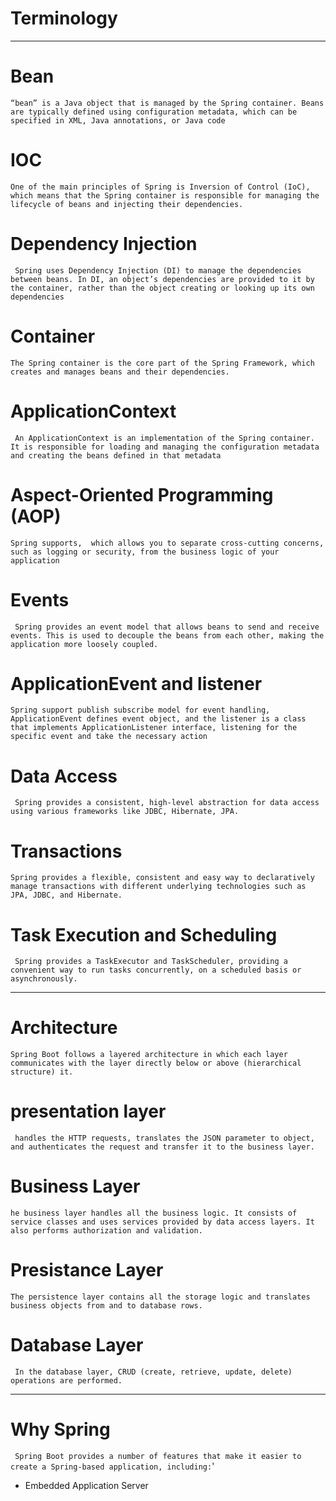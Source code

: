 # Terminology
----------------------
# Bean 
``` “bean” is a Java object that is managed by the Spring container. Beans are typically defined using configuration metadata, which can be specified in XML, Java annotations, or Java code ```
# IOC 
``` One of the main principles of Spring is Inversion of Control (IoC), which means that the Spring container is responsible for managing the lifecycle of beans and injecting their dependencies. ```
# Dependency Injection 
```  Spring uses Dependency Injection (DI) to manage the dependencies between beans. In DI, an object’s dependencies are provided to it by the container, rather than the object creating or looking up its own dependencies ```
# Container
``` The Spring container is the core part of the Spring Framework, which creates and manages beans and their dependencies. ```
# ApplicationContext
```  An ApplicationContext is an implementation of the Spring container. It is responsible for loading and managing the configuration metadata and creating the beans defined in that metadata ```
# Aspect-Oriented Programming (AOP)
``` Spring supports,  which allows you to separate cross-cutting concerns, such as logging or security, from the business logic of your application ```
# Events
```  Spring provides an event model that allows beans to send and receive events. This is used to decouple the beans from each other, making the application more loosely coupled. ```
# ApplicationEvent and listener
``` Spring support publish subscribe model for event handling, ApplicationEvent defines event object, and the listener is a class that implements ApplicationListener interface, listening for the specific event and take the necessary action ```
# Data Access
``` Spring provides a consistent, high-level abstraction for data access using various frameworks like JDBC, Hibernate, JPA.```
# Transactions
``` Spring provides a flexible, consistent and easy way to declaratively manage transactions with different underlying technologies such as JPA, JDBC, and Hibernate. ```
# Task Execution and Scheduling
``` Spring provides a TaskExecutor and TaskScheduler, providing a convenient way to run tasks concurrently, on a scheduled basis or asynchronously.```

------------
# Architecture
``` Spring Boot follows a layered architecture in which each layer communicates with the layer directly below or above (hierarchical structure) it. ```
# presentation layer
  ```  handles the HTTP requests, translates the JSON parameter to object, and authenticates the request and transfer it to the business layer. ```
 # Business Layer 
 ``` he business layer handles all the business logic. It consists of service classes and uses services provided by data access layers. It also performs authorization and validation. ```
 # Presistance Layer
 ``` The persistence layer contains all the storage logic and translates business objects from and to database rows. ```
 # Database Layer
 ```  In the database layer, CRUD (create, retrieve, update, delete) operations are performed. ```
 
 ----------------
 # Why Spring
 ``` Spring Boot provides a number of features that make it easier to create a Spring-based application, including:```'
  - Embedded Application Server
